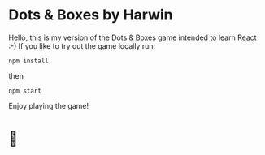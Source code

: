 # Dots & Boxes by Harwin
Hello, this is my version of the Dots & Boxes game intended to learn React :-)
If you like to try out the game locally run:

```
npm install
```

then

```
npm start
``` 

Enjoy playing the game! 

# :cherries: 